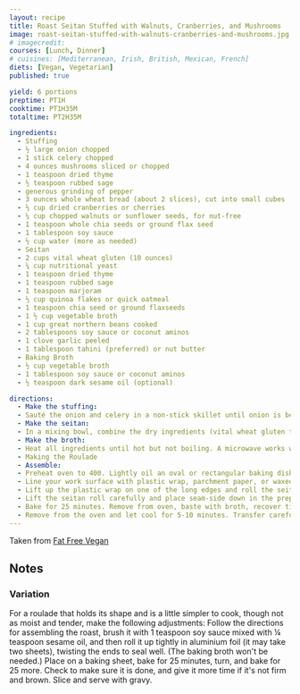 ```yaml
---
layout: recipe
title: Roast Seitan Stuffed with Walnuts, Cranberries, and Mushrooms
image: roast-seitan-stuffed-with-walnuts-cranberries-and-mushrooms.jpg
# imagecredit:
courses: [Lunch, Dinner]
# cuisines: [Mediterranean, Irish, British, Mexican, French]
diets: [Vegan, Vegetarian]
published: true

yield: 6 portions
preptime: PT1H
cooktime: PT1H35M
totaltime: PT2H35M

ingredients:
  - Stuffing
  - ½ large onion chopped
  - 1 stick celery chopped
  - 4 ounces mushrooms sliced or chopped
  - 1 teaspoon dried thyme
  - ½ teaspoon rubbed sage
  - generous grinding of pepper
  - 3 ounces whole wheat bread (about 2 slices), cut into small cubes
  - ⅓ cup dried cranberries or cherries
  - ¼ cup chopped walnuts or sunflower seeds, for nut-free
  - 1 teaspoon whole chia seeds or ground flax seed
  - 1 tablespoon soy sauce
  - ½ cup water (more as needed)
  - Seitan
  - 2 cups vital wheat gluten (10 ounces)
  - ¼ cup nutritional yeast
  - 1 teaspoon dried thyme
  - 1 teaspoon rubbed sage
  - 1 teaspoon marjoram
  - ⅓ cup quinoa flakes or quick oatmeal
  - 1 teaspoon chia seed or ground flaxseeds
  - 1 ½ cup vegetable broth
  - 1 cup great northern beans cooked
  - 2 tablespoons soy sauce or coconut aminos
  - 1 clove garlic peeled
  - 1 tablespoon tahini (preferred) or nut butter
  - Baking Broth
  - ½ cup vegetable broth
  - 1 tablespoon soy sauce or coconut aminos
  - ½ teaspoon dark sesame oil (optional)

directions:
  - Make the stuffing:
  - Sauté the onion and celery in a non-stick skillet until onion is becoming translucent. Add the mushrooms, thyme, sage, and a generous grating of black pepper and cover. Cook until mushrooms exude their juices, about 3 minutes. Add the remaining ingredients along with enough water to moisten the stuffing but not make it soaking wet. Remove from heat and keep covered.
  - Make the seitan:
  - In a mixing bowl, combine the dry ingredients (vital wheat gluten through chia seeds). Place the 1 ½ cups of broth, white beans, soy sauce, and garlic in blender and process until liquefied. Make a well in the center of the dry ingredients, add the bean mixture, and stir until gluten is completely moistened. Drizzle the tahini over the top and knead it into the dough. Keep kneading until dough holds together in a ball. Set aside while you make the broth.
  - Make the broth:
  - Heat all ingredients until hot but not boiling. A microwave works well for this.
  - Making the Roulade
  - Assemble:
  - Preheat oven to 400. Lightly oil an oval or rectangular baking dish, 11-13 inches long and 6-8 inches wide. (Your seitan will expand to fit it, so try not to use a very wide dish.)
  - Line your work surface with plastic wrap, parchment paper, or waxed paper. Place the dough in the center, cover it with plastic wrap, and roll out the seitan, making sure that it is the same thickness in all places, until it's about 9x13 (an inch or so either way doesn't matter, but make sure it's not longer than your pan). Spread the stuffing evenly, leaving a 1-inch margin on all sides.
  - Lift up the plastic wrap on one of the long edges and roll the seitan up like a jelly roll. (Alternatively, arrange the stuffing in a horizontal line across the middle of the seitan and bring one long edge up and over it to the other side.) Pinch the ends sealed first and then pinch well to seal the long seam. Take care to make sure that the edges are completely sealed and no gaps or stuffing shows.
  - Lift the seitan roll carefully and place seam-side down in the prepared casserole dish. Pour the baking broth over it, add rosemary, and cover tightly. If the dish doesn't have a cover, use aluminium foil to cover tightly. (Did I mention "tightly?" Tightly! I enclosed even the bottom of the dish in foil.)
  - Bake for 25 minutes. Remove from oven, baste with broth, recover tightly, and bake for another 25 minutes. Baste again and return to oven uncovered for about 30 minutes. Baste 2 or 3 times as it's cooking. Seitan is done when top seems firm and brown and the broth has evaporated. You can test it by cutting a small slit in the middle; if it is doughy rather than firm, return to the oven.
  - Remove from the oven and let cool for 5-10 minutes. Transfer carefully to a cutting board or serving platter and cut into ½-inch slices.
---
```


Taken from [Fat Free Vegan](https://blog.fatfreevegan.com/2011/12/seitan-stuffed-with-walnuts-dried-cranberries-and-mushrooms.html)

## Notes

### Variation

For a roulade that holds its shape and is a little simpler to cook, though not as moist and tender, make the following adjustments: Follow the directions for assembling the roast, brush it with 1 teaspoon soy sauce mixed with ¼ teaspoon sesame oil, and then roll it up tightly in aluminium foil (it may take two sheets), twisting the ends to seal well. (The baking broth won't be needed.) Place on a baking sheet, bake for 25 minutes, turn, and bake for 25 more. Check to make sure it is done, and give it more time if it's not firm and brown. Slice and serve with gravy.
